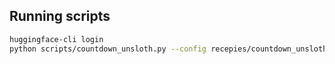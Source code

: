 
## Running scripts

```bash
huggingface-cli login
python scripts/countdown_unsloth.py --config recepies/countdown_unsloth.yaml
```